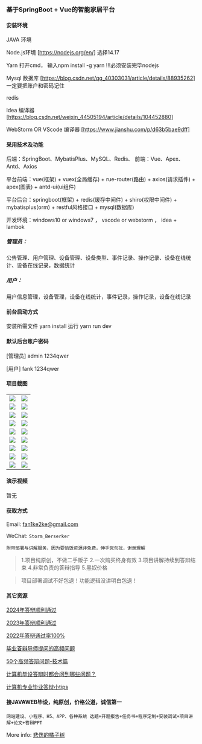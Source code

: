### 基于SpringBoot + Vue的智能家居平台

#### 安装环境

JAVA 环境 

Node.js环境 [https://nodejs.org/en/] 选择14.17

Yarn 打开cmd， 输入npm install -g yarn !!!必须安装完毕nodejs

Mysql 数据库 [https://blog.csdn.net/qq_40303031/article/details/88935262] 一定要把账户和密码记住

redis

Idea 编译器 [https://blog.csdn.net/weixin_44505194/article/details/104452880]

WebStorm OR VScode 编译器 [https://www.jianshu.com/p/d63b5bae9dff]

#### 采用技术及功能

后端：SpringBoot、MybatisPlus、MySQL、Redis、
前端：Vue、Apex、Antd、Axios

平台前端：vue(框架) + vuex(全局缓存) + rue-router(路由) + axios(请求插件) + apex(图表)  + antd-ui(ui组件)

平台后台：springboot(框架) + redis(缓存中间件) + shiro(权限中间件) + mybatisplus(orm) + restful风格接口 + mysql(数据库)

开发环境：windows10 or windows7 ， vscode or webstorm ， idea + lambok

##### 管理员：
公告管理、用户管理、设备管理、设备类型、事件记录、操作记录、设备在线统计、设备在线记录，数据统计

##### 用户：
用户信息管理，设备管理，设备在线统计，事件记录，操作记录，设备在线记录

#### 前台启动方式
安装所需文件 yarn install 
运行 yarn run dev

#### 默认后台账户密码
[管理员]
admin
1234qwer

[用户]
fank
1234qwer
#### 项目截图

|  |  |
|---------------------|---------------------|
| ![](https://fank-bucket-oss.oss-cn-beijing.aliyuncs.com/img/1728479541679.png) | ![](https://fank-bucket-oss.oss-cn-beijing.aliyuncs.com/img/1728479646902.png) |
| ![](https://fank-bucket-oss.oss-cn-beijing.aliyuncs.com/img/1728479748539.png) | ![](https://fank-bucket-oss.oss-cn-beijing.aliyuncs.com/img/1728479634810.png) |
| ![](https://fank-bucket-oss.oss-cn-beijing.aliyuncs.com/img/1728479726722.png) | ![](https://fank-bucket-oss.oss-cn-beijing.aliyuncs.com/img/1728479624817.png) |
| ![](https://fank-bucket-oss.oss-cn-beijing.aliyuncs.com/img/1728479714724.png) | ![](https://fank-bucket-oss.oss-cn-beijing.aliyuncs.com/img/1728479616044.png) |
| ![](https://fank-bucket-oss.oss-cn-beijing.aliyuncs.com/img/1728479704571.png) | ![](https://fank-bucket-oss.oss-cn-beijing.aliyuncs.com/img/1728479605407.png) |
| ![](https://fank-bucket-oss.oss-cn-beijing.aliyuncs.com/img/1728479693293.png) | ![](https://fank-bucket-oss.oss-cn-beijing.aliyuncs.com/img/1728479596112.png) |
| ![](https://fank-bucket-oss.oss-cn-beijing.aliyuncs.com/img/1728479679524.png) | ![](https://fank-bucket-oss.oss-cn-beijing.aliyuncs.com/img/1728479583620.png) |
| ![](https://fank-bucket-oss.oss-cn-beijing.aliyuncs.com/img/1728479669347.png) | ![](https://fank-bucket-oss.oss-cn-beijing.aliyuncs.com/img/1728479572133.png) |
| ![](https://fank-bucket-oss.oss-cn-beijing.aliyuncs.com/img/1728479656470.png) | ![](https://fank-bucket-oss.oss-cn-beijing.aliyuncs.com/img/1728479560350.png) |


#### 演示视频

暂无

#### 获取方式

Email: fan1ke2ke@gmail.com

WeChat: `Storm_Berserker`

`附带部署与讲解服务，因为要恰饭资源非免费，伸手党勿扰，谢谢理解`

> 1.项目纯原创，不做二手贩子 2.一次购买终身有效 3.项目讲解持续到答辩结束 4.非常负责的答辩指导 5.黑奴价格

> 项目部署调试不好包退！功能逻辑没讲明白包退！

#### 其它资源

[2024年答辩顺利通过](https://berserker287.github.io/2024/06/06/2024%E5%B9%B4%E7%AD%94%E8%BE%A9%E9%A1%BA%E5%88%A9%E9%80%9A%E8%BF%87/)

[2023年答辩顺利通过](https://berserker287.github.io/2023/06/14/2023%E5%B9%B4%E7%AD%94%E8%BE%A9%E9%A1%BA%E5%88%A9%E9%80%9A%E8%BF%87/)

[2022年答辩通过率100%](https://berserker287.github.io/2022/05/25/%E9%A1%B9%E7%9B%AE%E4%BA%A4%E6%98%93%E8%AE%B0%E5%BD%95/)

[毕业答辩导师提问的高频问题](https://berserker287.github.io/2023/06/13/%E6%AF%95%E4%B8%9A%E7%AD%94%E8%BE%A9%E5%AF%BC%E5%B8%88%E6%8F%90%E9%97%AE%E7%9A%84%E9%AB%98%E9%A2%91%E9%97%AE%E9%A2%98/)

[50个高频答辩问题-技术篇](https://berserker287.github.io/2023/06/13/50%E4%B8%AA%E9%AB%98%E9%A2%91%E7%AD%94%E8%BE%A9%E9%97%AE%E9%A2%98-%E6%8A%80%E6%9C%AF%E7%AF%87/)

[计算机毕设答辩时都会问到哪些问题？](https://www.zhihu.com/question/31020988)

[计算机专业毕业答辩小tips](https://zhuanlan.zhihu.com/p/145911029)

#### 接JAVAWEB毕设，纯原创，价格公道，诚信第一

`网站建设、小程序、H5、APP、各种系统 选题+开题报告+任务书+程序定制+安装调试+项目讲解+论文+答辩PPT`

More info: [悲伤的橘子树](https://berserker287.github.io/)
